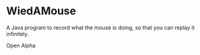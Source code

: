 # WiedAMouse
A Java program to record what the mouse is doing, so that you can replay it infinitely.

Open Alpha
